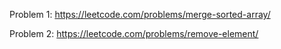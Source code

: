 Problem 1: https://leetcode.com/problems/merge-sorted-array/ 

Problem 2: https://leetcode.com/problems/remove-element/
